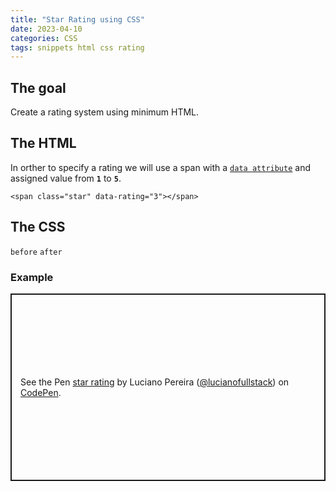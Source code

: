 ```yaml
---
title: "Star Rating using CSS"
date: 2023-04-10
categories: CSS
tags: snippets html css rating
---
```


## The goal

Create a rating system using minimum HTML.

## The HTML

In orther to specify a rating we will use a span with a <a href="https://developer.mozilla.org/en-US/docs/Learn/HTML/Howto/Use_data_attributes">`data attribute`</a> and assigned value from <strong>`1`</strong> to <strong>`5`</strong>.

```
<span class="star" data-rating="3"></span>
```

## The CSS

`before` `after`

### Example

<p class="codepen" data-height="300" data-default-tab="html,result" data-slug-hash="VwELpPO" data-user="lucianofullstack" style="height: 300px; box-sizing: border-box; display: flex; align-items: center; justify-content: center; border: 2px solid; margin: 1em 0; padding: 1em;">
  <span>See the Pen <a href="https://codepen.io/lucianofullstack/pen/VwELpPO">
  star rating</a> by Luciano Pereira (<a href="https://codepen.io/lucianofullstack">@lucianofullstack</a>)
  on <a href="https://codepen.io">CodePen</a>.</span>
</p>

<script async src="https://cpwebassets.codepen.io/assets/embed/ei.js"></script>